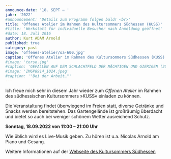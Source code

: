 ```yaml
---
announce-date: '18. SEPT – '
jahr: '2022'
#announcement: 'Details zum Programm folgen bald! <br>'
title: 'Offenes Atelier im Rahmen des Kultursommers Südhessen (KUSS)'
#title: 'Werkstatt für individuelle Besucher nach Anmeldung geöffnet'
#date: 18. Juli 2016
author: Kurt ADAM Arnold
published: true
category: past
image: 'offenes-atelier/oa-600.jpg'
caption: 'Offenes Atelier im Rahmen des Kultursommers Südhessen (KUSS)'
#image: 'torso.jpg'
#caption: 'GEFALLEN AUF DEM SCHLACHTFELD DER MÄCHTIGEN UND GIERIGEN (2016), gearbeitet aus drei mitteinander verbundenen Fichtestämmen'
#image: 'IMGP8914_1024.jpeg'
#caption: '"Bei der Arbeit…"'
---
```


Ich freue mich sehr in diesem Jahr wieder zum _Offenen Atelier_ im Rahmen des südhessischen Kultursommers »KUSS« einladen zu können.


Die Veranstaltung findet überwiegend im Freien statt, diverse Getränke und Snacks werden bereitstehen. Das Gartengelände ist großräumig überdacht und bietet so auch bei weniger schönem Wetter ausreichend Schutz.


**Sonntag, 18.09.2022  von  11:00 – 21:00 Uhr**


Wie üblich wird es Live-Musik geben. Zu hören ist u.a. Nicolas Arnold am Piano und Gesang.

Weitere Informationen auf der [Webseite des Kultursommers Südhessen](http://www.kultursommer-suedhessen.de/tage-der-offenen-ateliers/veranstaltung/kurt-adam-arnold-werkraum-in-der-illertstrasse-kurt-adam-arnold/2136)

